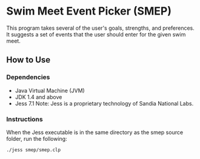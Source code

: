 # Swim Meet Event Picker (SMEP)

This program takes several of the user's goals, strengths, and preferences. It suggests a set of events that the user should
enter for the given swim meet.

## How to Use
### Dependencies
* Java Virtual Machine (JVM)
* JDK 1.4 and above
* Jess 7.1
Note: Jess is a proprietary technology of Sandia National Labs.

### Instructions
When the Jess executable is in the same directory as the smep source folder, run the following:
```
./jess smep/smep.clp
```
